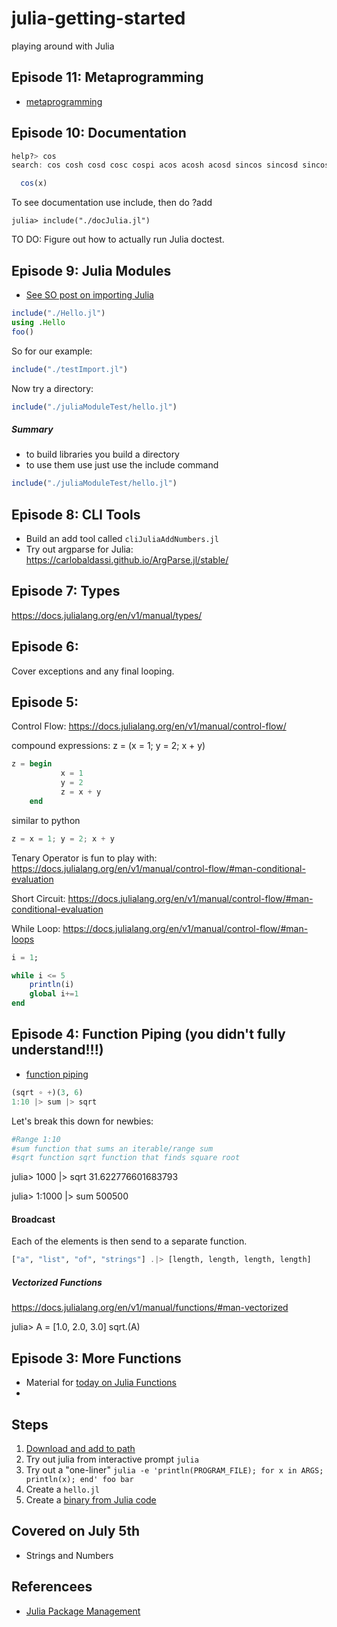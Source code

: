# julia-getting-started
playing around with Julia

## Episode 11: Metaprogramming

* [metaprogramming](https://docs.julialang.org/en/v1/manual/metaprogramming/)

## Episode 10: Documentation

```julia
help?> cos
search: cos cosh cosd cosc cospi acos acosh acosd sincos sincosd sincospi const close closewrite isconst copysign chopsuffix MathConstants coalesce

  cos(x)

```

To see documentation use include, then do ?add

```julia> include("./docJulia.jl")```

TO DO:  Figure out how to actually run Julia doctest.

## Episode 9:  Julia Modules

* [See SO post on importing Julia](https://stackoverflow.com/questions/37200025/how-to-import-custom-module-in-julia)
```julia
include("./Hello.jl")
using .Hello
foo()
```

So for our example:

```julia
include("./testImport.jl")
```

Now try a directory:
```julia
include("./juliaModuleTest/hello.jl")
```

##### Summary

* to build libraries you build a directory
* to use them use just use the include command
```julia
include("./juliaModuleTest/hello.jl")
```



## Episode 8:  CLI Tools

* Build an add tool called `cliJuliaAddNumbers.jl`
* Try out argparse for Julia:  https://carlobaldassi.github.io/ArgParse.jl/stable/

## Episode 7:  Types

https://docs.julialang.org/en/v1/manual/types/


## Episode 6:

Cover exceptions and any final looping.

## Episode 5:

Control Flow:  https://docs.julialang.org/en/v1/manual/control-flow/

compound expressions:  z = (x = 1; y = 2; x + y)
```julia
z = begin
           x = 1
           y = 2
           z = x + y
    end
```
similar to python
```python
z = x = 1; y = 2; x + y
```

Tenary Operator is fun to play with:  https://docs.julialang.org/en/v1/manual/control-flow/#man-conditional-evaluation


Short Circuit:  https://docs.julialang.org/en/v1/manual/control-flow/#man-conditional-evaluation

While Loop:  https://docs.julialang.org/en/v1/manual/control-flow/#man-loops

```julia
i = 1;

while i <= 5
    println(i)
    global i+=1
end
```



## Episode 4:  Function Piping (you didn't fully understand!!!)

* [function piping](https://docs.julialang.org/en/v1/manual/functions/#Function-composition-and-piping)

```julia
(sqrt ∘ +)(3, 6)
1:10 |> sum |> sqrt
```

Let's break this down for newbies:

```julia
#Range 1:10
#sum function that sums an iterable/range sum
#sqrt function sqrt function that finds square root
```

julia> 1000 |> sqrt
31.622776601683793

julia> 1:1000 |> sum
500500

#### Broadcast

Each of the elements is then send to a separate function.

```julia
["a", "list", "of", "strings"] .|> [length, length, length, length]
```
##### Vectorized Functions

https://docs.julialang.org/en/v1/manual/functions/#man-vectorized

julia> A = [1.0, 2.0, 3.0]
sqrt.(A)

## Episode 3:  More Functions

* Material for [today on Julia Functions](https://docs.julialang.org/en/v1/manual/functions/)  
* 

## Steps
1.  [Download and add to path](https://julialang.org/downloads/platform/#linux_and_freebsd)
2.  Try out julia from interactive prompt `julia`
3.  Try out a "one-liner" `julia -e 'println(PROGRAM_FILE); for x in ARGS; println(x); end' foo bar`
4.  Create a `hello.jl`
5.  Create a [binary from Julia code](https://docs.juliahub.com/PackageCompiler/MMV8C/1.2.1/devdocs/binaries_part_2.html)

## Covered on July 5th

* Strings and Numbers

## Referencees

* [Julia Package Management](https://docs.julialang.org/en/v1/stdlib/Pkg/)